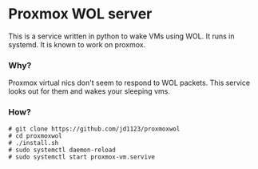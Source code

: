 # Proxmox WOL server

This is a service written in python to wake VMs using WOL. It runs in systemd. It is known to work on proxmox.

### Why?

Proxmox virtual nics don't seem to respond to WOL packets. This service looks out for them and wakes your sleeping vms.

### How?

```
# git clone https://github.com/jd1123/proxmoxwol
# cd proxmoxwol
# ./install.sh
# sudo systemctl daemon-reload
# sudo systemctl start proxmox-vm.servive
```
